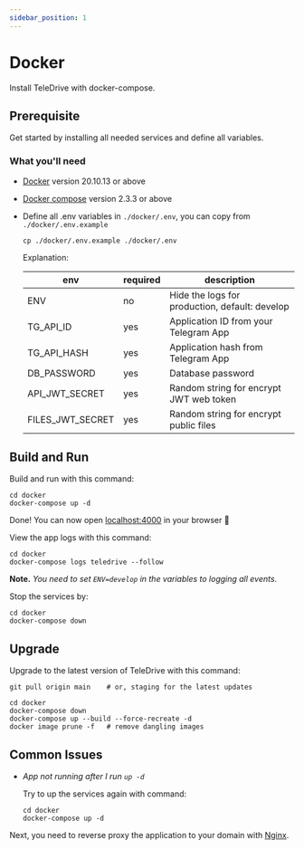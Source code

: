 ```yaml
---
sidebar_position: 1
---
```


# Docker

Install TeleDrive with docker-compose.

## Prerequisite

Get started by installing all needed services and define all variables.

### What you'll need

- [Docker](https://docs.docker.com/engine/install/) version 20.10.13 or above
- [Docker compose](https://docs.docker.com/compose/install/) version 2.3.3 or above
- Define all .env variables in `./docker/.env`, you can copy from `./docker/.env.example`

  ```shell
  cp ./docker/.env.example ./docker/.env
  ```

  Explanation:

  | env                    | required | description                                                       |
  | ---------------------- | -------- | ----------------------------------------------------------------- |
  | ENV                    | no       | Hide the logs for production, default: develop                    |
  | TG_API_ID              | yes      | Application ID from your Telegram App                             |
  | TG_API_HASH            | yes      | Application hash from Telegram App                                |
  | DB_PASSWORD            | yes      | Database password                                                 |
  | API_JWT_SECRET         | yes      | Random string for encrypt JWT web token                           |
  | FILES_JWT_SECRET       | yes      | Random string for encrypt public files                            |
## Build and Run

Build and run with this command:

```shell
cd docker
docker-compose up -d
```

Done! You can now open [localhost:4000](http://localhost:4000) in your browser 🎊

View the app logs with this command:

```shell
cd docker
docker-compose logs teledrive --follow
```

**Note.** *You need to set `ENV=develop` in the variables to logging all events.*

Stop the services by:

```shell
cd docker
docker-compose down
```


## Upgrade

Upgrade to the latest version of TeleDrive with this command:

```shell
git pull origin main    # or, staging for the latest updates

cd docker
docker-compose down
docker-compose up --build --force-recreate -d
docker image prune -f   # remove dangling images
```

## Common Issues

- *App not running after I run `up -d`*

  Try to up the services again with command:

  ```shell
  cd docker
  docker-compose up -d
  ```

Next, you need to reverse proxy the application to your domain with [Nginx](/docs/deployment/nginx).